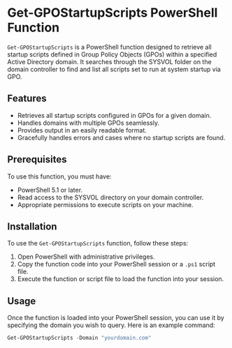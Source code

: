 # Get-GPOStartupScripts PowerShell Function

`Get-GPOStartupScripts` is a PowerShell function designed to retrieve all startup scripts defined in Group Policy Objects (GPOs) within a specified Active Directory domain. It searches through the SYSVOL folder on the domain controller to find and list all scripts set to run at system startup via GPO.

## Features

- Retrieves all startup scripts configured in GPOs for a given domain.
- Handles domains with multiple GPOs seamlessly.
- Provides output in an easily readable format.
- Gracefully handles errors and cases where no startup scripts are found.

## Prerequisites

To use this function, you must have:

- PowerShell 5.1 or later.
- Read access to the SYSVOL directory on your domain controller.
- Appropriate permissions to execute scripts on your machine.

## Installation

To use the `Get-GPOStartupScripts` function, follow these steps:

1. Open PowerShell with administrative privileges.
2. Copy the function code into your PowerShell session or a `.ps1` script file.
3. Execute the function or script file to load the function into your session.

## Usage

Once the function is loaded into your PowerShell session, you can use it by specifying the domain you wish to query. Here is an example command:

```powershell
Get-GPOStartupScripts -Domain "yourdomain.com"
